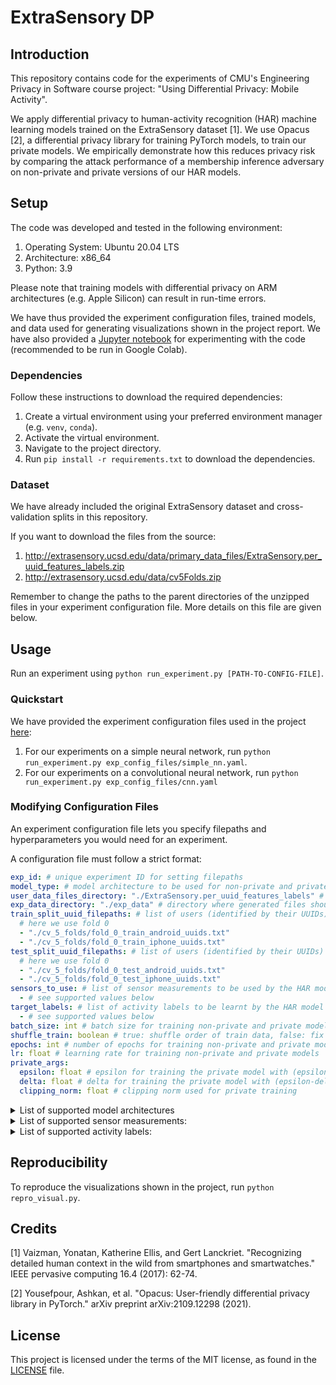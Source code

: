 # ExtraSensory DP

## Introduction 

This repository contains code for the experiments of CMU's Engineering Privacy in Software course project: "Using Differential Privacy: Mobile Activity". 

We apply differential privacy to human-activity recognition (HAR) machine learning models trained on the ExtraSensory dataset [1]. We use Opacus [2], a differential privacy library for training PyTorch models, to train our private models. We empirically demonstrate how this reduces privacy risk by comparing the attack performance of a membership inference adversary on non-private and private versions of our HAR models.

## Setup

The code was developed and tested in the following environment:

1. Operating System: Ubuntu 20.04 LTS
1. Architecture: x86_64
1. Python: 3.9

Please note that training models with differential privacy on ARM architectures (e.g. Apple Silicon) can result in run-time errors. 

We have thus provided the experiment configuration files, trained models, and data used for generating visualizations shown in the project report. We have also provided a [Jupyter notebook](https://github.com/jatanloya/extrasensory-dp/blob/main/extrasensorypytorch.ipynb) for experimenting with the code (recommended to be run in Google Colab).

### Dependencies

Follow these instructions to download the required dependencies:

1. Create a virtual environment using your preferred environment manager (e.g. `venv`, `conda`). 
1. Activate the virtual environment. 
1. Navigate to the project directory.
1. Run `pip install -r requirements.txt` to download the dependencies. 

### Dataset

We have already included the original ExtraSensory dataset and cross-validation splits in this repository. 

If you want to download the files from the source: 

1. http://extrasensory.ucsd.edu/data/primary_data_files/ExtraSensory.per_uuid_features_labels.zip
1. http://extrasensory.ucsd.edu/data/cv5Folds.zip

Remember to change the paths to the parent directories of the unzipped files in your experiment configuration file. More details on this file are given below.

## Usage

Run an experiment using `python run_experiment.py [PATH-TO-CONFIG-FILE]`. 

### Quickstart

We have provided the experiment configuration files used in the project [here](https://github.com/jatanloya/extrasensory-dp/tree/main/exp_config_files):

1. For our experiments on a simple neural network, run `python run_experiment.py exp_config_files/simple_nn.yaml`.
1. For our experiments on a convolutional neural network, run `python run_experiment.py exp_config_files/cnn.yaml`

### Modifying Configuration Files

An experiment configuration file lets you specify filepaths and hyperparameters you would need for an experiment. 

A configuration file must follow a strict format:

```yaml
exp_id: # unique experiment ID for setting filepaths
model_type: # model architecture to be used for non-private and private models, see supported values below
user_data_files_directory: "./ExtraSensory.per_uuid_features_labels" # directory where user data files are stored, change to desired path
exp_data_directory: "./exp_data" # directory where generated files should be stored, change to desired path
train_split_uuid_filepaths: # list of users (identified by their UUIDs) to be included in the train data
  # here we use fold 0
  - "./cv_5_folds/fold_0_train_android_uuids.txt"
  - "./cv_5_folds/fold_0_train_iphone_uuids.txt"
test_split_uuid_filepaths: # list of users (identified by their UUIDs) to be included in the test data
  # here we use fold 0
  - "./cv_5_folds/fold_0_test_android_uuids.txt"
  - "./cv_5_folds/fold_0_test_iphone_uuids.txt"
sensors_to_use: # list of sensor measurements to be used by the HAR model
  - # see supported values below
target_labels: # list of activity labels to be learnt by the HAR model
  - # see supported values below
batch_size: int # batch size for training non-private and private models
shuffle_train: boolean # true: shuffle order of train data, false: fix order of train data 
epochs: int # number of epochs for training non-private and private models
lr: float # learning rate for training non-private and private models
private_args:
  epsilon: float # epsilon for training the private model with (epsilon-delta)-differential privacy
  delta: float # delta for training the private model with (epsilon-delta)-differential privacy
  clipping_norm: float # clipping norm used for private training
```

<details>
	<summary>List of supported model architectures</summary>

	```text
	simple_nn
	cnn
	```
</details>

<details>
<summary>List of supported sensor measurements:</summary>

	```text
	Acc
	Gyro
	Magnet
	WAcc
	Compass
	Loc
	Aud
	AP
	PS
	LF
	```
</details>

<details>
  <summary>List of supported activity labels:</summary>

  	```text
	PHONE_ON_TABLE
	SITTING
	OR_indoors
	LOC_home
	LYING_DOWN
	TALKING
	SLEEPING
	LOC_main_workplace
	PHONE_IN_POCKET
	EATING
	WATCHING_TV
	SURFING_THE_INTERNET
	OR_standing
	FIX_walking
	OR_outside
	WITH_FRIENDS
	PHONE_IN_HAND
	COMPUTER_WORK 
	WITH_CO-WORKERS 
	DRESSING 
	COOKING 
	WASHING_DISHES 
	ON_A_BUS 
	GROOMING 
	DRIVE_-_I_M_THE_DRIVER 
	TOILET 
	AT_SCHOOL 
	IN_A_CAR 
	DRINKING__ALCOHOL_ 
	IN_A_MEETING 
	DRIVE_-_I_M_A_PASSENGER 
	BATHING_-_SHOWER 
	STROLLING
	SINGING
	SHOPPING
	FIX_restaurant
	DOING_LAUNDRY
	FIX_running
	OR_exercise
	STAIRS_-_GOING_UP
	STAIRS_-_GOING_DOWN
	BICYCLING
	LAB_WORK
	IN_CLASS
	CLEANING
	AT_A_PARTY
	AT_A_BAR
	LOC_beach
	AT_THE_GYM
	ELEVATOR
	PHONE_IN_BAG
	```
</details>

## Reproducibility

To reproduce the visualizations shown in the project, run `python repro_visual.py`.

## Credits

[1] Vaizman, Yonatan, Katherine Ellis, and Gert Lanckriet. "Recognizing detailed human context in the wild from smartphones and smartwatches." IEEE pervasive computing 16.4 (2017): 62-74.

[2] Yousefpour, Ashkan, et al. "Opacus: User-friendly differential privacy library in PyTorch." arXiv preprint arXiv:2109.12298 (2021).

## License

This project is licensed under the terms of the MIT license, as found in the [LICENSE](https://github.com/jatanloya/extrasensory-dp/blob/main/LICENSE) file.